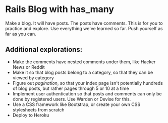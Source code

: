 # Rails Blog with has_many

Make a blog. It will have posts. The posts have comments. This is for you to practice and explore. Use everything we've learned so far. Push yourself as far as you can. 

## Additional explorations: 

- Make the comments have nested comments under them, like Hacker News or Reddit
- Make it so that blog posts belong to a category, so that they can be viewed by category
- Figure out *pagination*, so that your index page isn't potentially hundreds of blog posts, but rather pages through 5 or 10 at a time
- Implement user authentication so that posts and comments can only be done by registered users. Use Warden or Devise for this. 
- Use a CSS framework like Bootstrap, or create your own CSS stylesheets from scratch
- Deploy to Heroku
